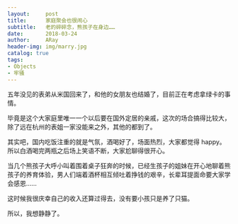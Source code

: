 ```yaml
---
layout:     post
title:      家庭聚会也很闹心
subtitle:   老的碎碎念，熊孩子在身边……
date:       2018-03-24
author:     ARay
header-img: img/marry.jpg
catalog: true
tags:
- Objects
- 牢骚
---
```


五年没见的表弟从米国回来了，和他的女朋友也结婚了，目前正在考虑拿绿卡的事情。

毕竟是这个大家庭里唯一一个以后要在国外定居的亲戚，这次的场合搞得比较大，除了远在杭州的表姐一家没能来之外，其他的都到了。

其实吧，国内吃饭注重的就是气氛，酒喝好了，场面热烈，大家都觉得 happy。所以白酒喝完两瓶之后场上笑语不断，大家尬聊得很开心。

当几个熊孩子大呼小叫着围着桌子狂奔的时候，已经生孩子的姐妹在开心地聊着熊孩子的养育体验，男人们端着酒杯相互倾吐着挣钱的艰辛，长辈耳提面命要大家学会感恩……

这时候我很庆幸自己的收入还算过得去，没有要小孩只是养了只猫。

所以，我想静静了。